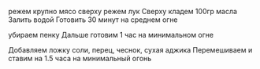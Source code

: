 режем крупно мясо
сверху режем лук
Сверху кладем 100гр масла
Залить водой
Готовить 30 минут на среднем огне

убираем пенку
Дальше готовим 1 час на минимальном огне

Добавляем ложку соли, перец, чеснок, сухая аджика
Перемешиваем и ставим на 1.5 часа на минимальный огонь




